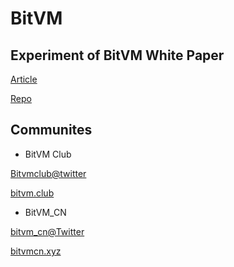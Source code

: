 # BitVM

## Experiment of BitVM White Paper

[Article](https://bitlayerlabs.notion.site/Experiment-of-BitVM-White-Paper-ef87e719001e4e2d83765c68f1bb8443)

[Repo](https://github.com/bitlayer-org/BitVM-Research)

## Communites

* BitVM Club

[Bitvmclub@twitter](https://twitter.com/Bitvmclub)

[bitvm.club](https://www.bitvm.club/doc)


* BitVM_CN

[bitvm_cn@Twitter](https://twitter.com/bitvm_cn)

[bitvmcn.xyz](https://www.bitvmcn.xyz/doc)

